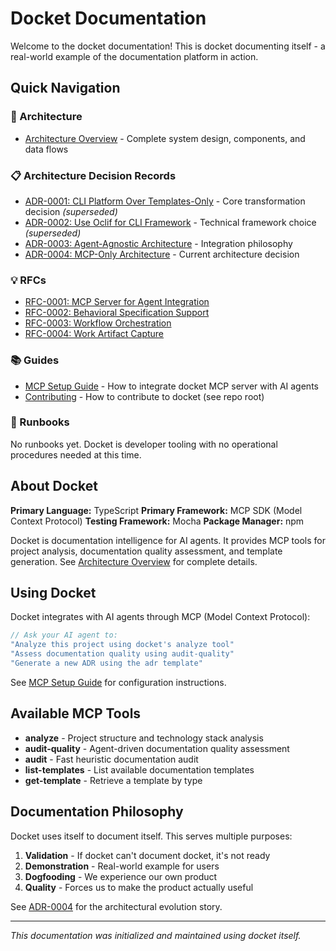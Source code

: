 # Docket Documentation

Welcome to the docket documentation! This is docket documenting itself - a real-world example of the documentation platform in action.

## Quick Navigation

### 📐 Architecture
- [Architecture Overview](./architecture/overview.md) - Complete system design, components, and data flows

### 📋 Architecture Decision Records
- [ADR-0001: CLI Platform Over Templates-Only](./adr/adr-0001-cli-platform-over-templates-only.md) - Core transformation decision *(superseded)*
- [ADR-0002: Use Oclif for CLI Framework](./adr/adr-0002-oclif-for-cli-framework.md) - Technical framework choice *(superseded)*
- [ADR-0003: Agent-Agnostic Architecture](./adr/adr-0003-agent-agnostic-architecture.md) - Integration philosophy
- [ADR-0004: MCP-Only Architecture](./adr/adr-0004-mcp-only-architecture.md) - Current architecture decision

### 💡 RFCs
- [RFC-0001: MCP Server for Agent Integration](./rfcs/rfc-0001-mcp-server-for-agent-integration.md)
- [RFC-0002: Behavioral Specification Support](./rfcs/rfc-0002-add-behavioral-specification-support-for-agent-driven-development.md)
- [RFC-0003: Workflow Orchestration](./rfcs/rfc-0003-workflow-orchestration-for-multi-agent-tasks.md)
- [RFC-0004: Work Artifact Capture](./rfcs/rfc-0004-work-artifact-capture-and-surfacing.md)

### 📚 Guides
- [MCP Setup Guide](./guides/mcp-setup.md) - How to integrate docket MCP server with AI agents
- [Contributing](../CONTRIBUTING.md) - How to contribute to docket (see repo root)

### 🔧 Runbooks
No runbooks yet. Docket is developer tooling with no operational procedures needed at this time.

## About Docket

**Primary Language:** TypeScript
**Primary Framework:** MCP SDK (Model Context Protocol)
**Testing Framework:** Mocha
**Package Manager:** npm

Docket is documentation intelligence for AI agents. It provides MCP tools for project analysis, documentation quality assessment, and template generation. See [Architecture Overview](./architecture/overview.md) for complete details.

## Using Docket

Docket integrates with AI agents through MCP (Model Context Protocol):

```typescript
// Ask your AI agent to:
"Analyze this project using docket's analyze tool"
"Assess documentation quality using audit-quality"
"Generate a new ADR using the adr template"
```

See [MCP Setup Guide](./guides/mcp-setup.md) for configuration instructions.

## Available MCP Tools

- **analyze** - Project structure and technology stack analysis
- **audit-quality** - Agent-driven documentation quality assessment
- **audit** - Fast heuristic documentation audit
- **list-templates** - List available documentation templates
- **get-template** - Retrieve a template by type

## Documentation Philosophy

Docket uses itself to document itself. This serves multiple purposes:

1. **Validation** - If docket can't document docket, it's not ready
2. **Demonstration** - Real-world example for users
3. **Dogfooding** - We experience our own product
4. **Quality** - Forces us to make the product actually useful

See [ADR-0004](./adr/adr-0004-mcp-only-architecture.md) for the architectural evolution story.

---

*This documentation was initialized and maintained using docket itself.*
